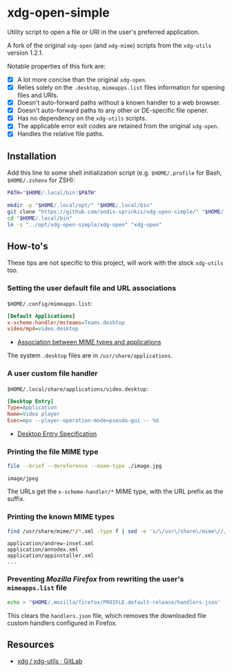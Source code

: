 # xdg-open-simple

Utility script to open a file or URI in the user's preferred application.

A fork of the original `xdg-open` (and `xdg-mime`) scripts from the `xdg-utils` version 1.2.1.

Notable properties of this fork are:

-   [x] A lot more concise than the original `xdg-open`.
-   [x] Relies solely on the `.desktop`, `mimeapps.list` files information for opening files and URIs.
-   [x] Doesn't auto-forward paths without a known handler to a web browser.
-   [x] Doesn't auto-forward paths to any other or DE-specific file opener.
-   [x] Has no dependency on the `xdg-utils` scripts.
-   [x] The applicable error exit codes are retained from the original `xdg-open`.
-   [x] Handles the relative file paths.

## Installation

Add this line to some shell initialization script (e.g. `$HOME/.profile` for Bash, `$HOME/.zshenv` for ZSH):

```sh
PATH="$HOME/.local/bin:$PATH"
```

```sh
mkdir -p "$HOME/.local/opt/" "$HOME/.local/bin"
git clone "https://github.com/andis-sprinkis/xdg-open-simple/" "$HOME/.local/opt/xdg-open-simple"
cd "$HOME/.local/bin"
ln -s "../opt/xdg-open-simple/xdg-open" "xdg-open"
```

## How-to's

These tips are not specific to this project, will work with the stock `xdg-utils` too.

### Setting the user default file and URL associations

`$HOME/.config/mimeapps.list`:

```ini
[Default Applications]
x-scheme-handler/msteams=Teams.desktop
video/mp4=video.desktop
```

-   [Association between MIME types and applications](https://specifications.freedesktop.org/mime-apps-spec/latest/)

The system `.desktop` files are in `/usr/share/applications`.

### A user custom file handler

`$HOME/.local/share/applications/video.desktop`:

```ini
[Desktop Entry]
Type=Application
Name=Video player
Exec=mpv --player-operation-mode=pseudo-gui -- %U
```

-   [Desktop Entry Specification](https://specifications.freedesktop.org/desktop-entry-spec/latest/)

### Printing the file MIME type

```sh
file --brief --dereference --mime-type ./image.jpg
```

```
image/jpeg
```

The URLs get the `x-scheme-handler/*` MIME type, with the URL prefix as the suffix.

### Printing the known MIME types

```sh
find /usr/share/mime/*/*.xml -type f | sed -e 's/\/usr\/share\/mime\///g' | less
```

```
application/andrew-inset.xml
application/annodex.xml
application/appinstaller.xml
...
```

### Preventing _Mozilla Firefox_ from rewriting the user's `mimeapps.list` file

```sh
echo > "$HOME/.mozilla/firefox/PROIFLE.default-release/handlers.json'
```

This clears the `handlers.json` file, which removes the downloaded file custom handlers configured in Firefox.

## Resources

-   [xdg / xdg-utils · GitLab](https://gitlab.freedesktop.org/xdg/xdg-utils)
